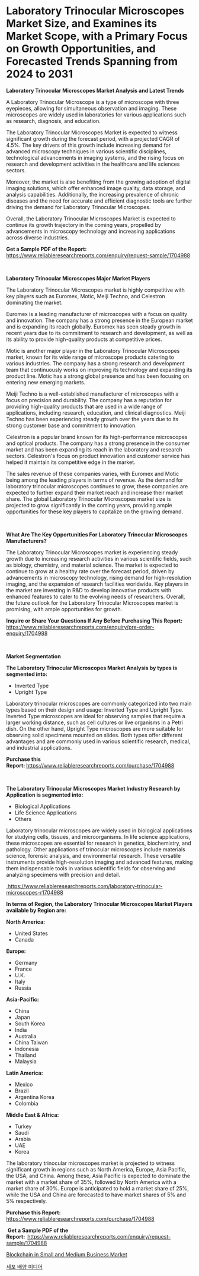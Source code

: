 <p><h1>Laboratory Trinocular Microscopes Market Size, and Examines its Market Scope, with a Primary Focus on Growth Opportunities, and Forecasted Trends Spanning from 2024 to 2031</h1></p><p><strong>Laboratory Trinocular Microscopes Market Analysis and Latest Trends</strong></p>
<p><p>A Laboratory Trinocular Microscope is a type of microscope with three eyepieces, allowing for simultaneous observation and imaging. These microscopes are widely used in laboratories for various applications such as research, diagnosis, and education. </p><p>The Laboratory Trinocular Microscopes Market is expected to witness significant growth during the forecast period, with a projected CAGR of 4.5%. The key drivers of this growth include increasing demand for advanced microscopy techniques in various scientific disciplines, technological advancements in imaging systems, and the rising focus on research and development activities in the healthcare and life sciences sectors. </p><p>Moreover, the market is also benefiting from the growing adoption of digital imaging solutions, which offer enhanced image quality, data storage, and analysis capabilities. Additionally, the increasing prevalence of chronic diseases and the need for accurate and efficient diagnostic tools are further driving the demand for Laboratory Trinocular Microscopes.</p><p>Overall, the Laboratory Trinocular Microscopes Market is expected to continue its growth trajectory in the coming years, propelled by advancements in microscopy technology and increasing applications across diverse industries.</p></p>
<p><strong>Get a Sample PDF of the Report:&nbsp;</strong> <a href="https://www.reliableresearchreports.com/enquiry/request-sample/1704988">https://www.reliableresearchreports.com/enquiry/request-sample/1704988</a></p>
<p>&nbsp;</p>
<p><strong>Laboratory Trinocular Microscopes Major Market Players</strong></p>
<p><p>The Laboratory Trinocular Microscopes market is highly competitive with key players such as Euromex, Motic, Meiji Techno, and Celestron dominating the market. </p><p>Euromex is a leading manufacturer of microscopes with a focus on quality and innovation. The company has a strong presence in the European market and is expanding its reach globally. Euromex has seen steady growth in recent years due to its commitment to research and development, as well as its ability to provide high-quality products at competitive prices.</p><p>Motic is another major player in the Laboratory Trinocular Microscopes market, known for its wide range of microscope products catering to various industries. The company has a strong research and development team that continuously works on improving its technology and expanding its product line. Motic has a strong global presence and has been focusing on entering new emerging markets.</p><p>Meiji Techno is a well-established manufacturer of microscopes with a focus on precision and durability. The company has a reputation for providing high-quality products that are used in a wide range of applications, including research, education, and clinical diagnostics. Meiji Techno has been experiencing steady growth over the years due to its strong customer base and commitment to innovation.</p><p>Celestron is a popular brand known for its high-performance microscopes and optical products. The company has a strong presence in the consumer market and has been expanding its reach in the laboratory and research sectors. Celestron's focus on product innovation and customer service has helped it maintain its competitive edge in the market.</p><p>The sales revenue of these companies varies, with Euromex and Motic being among the leading players in terms of revenue. As the demand for laboratory trinocular microscopes continues to grow, these companies are expected to further expand their market reach and increase their market share. The global Laboratory Trinocular Microscopes market size is projected to grow significantly in the coming years, providing ample opportunities for these key players to capitalize on the growing demand.</p></p>
<p>&nbsp;</p>
<p><strong>What Are The Key Opportunities For Laboratory Trinocular Microscopes Manufacturers?</strong></p>
<p><p>The Laboratory Trinocular Microscopes market is experiencing steady growth due to increasing research activities in various scientific fields, such as biology, chemistry, and material science. The market is expected to continue to grow at a healthy rate over the forecast period, driven by advancements in microscopy technology, rising demand for high-resolution imaging, and the expansion of research facilities worldwide. Key players in the market are investing in R&D to develop innovative products with enhanced features to cater to the evolving needs of researchers. Overall, the future outlook for the Laboratory Trinocular Microscopes market is promising, with ample opportunities for growth.</p></p>
<p><strong>Inquire or Share Your Questions If Any Before Purchasing This Report:</strong> <a href="https://www.reliableresearchreports.com/enquiry/pre-order-enquiry/1704988">https://www.reliableresearchreports.com/enquiry/pre-order-enquiry/1704988</a></p>
<p>&nbsp;</p>
<p><strong>Market Segmentation</strong></p>
<p><strong>The Laboratory Trinocular Microscopes Market Analysis by types is segmented into:</strong></p>
<p><ul><li>Inverted Type</li><li>Upright Type</li></ul></p>
<p><p>Laboratory trinocular microscopes are commonly categorized into two main types based on their design and usage: Inverted Type and Upright Type. Inverted Type microscopes are ideal for observing samples that require a larger working distance, such as cell cultures or live organisms in a Petri dish. On the other hand, Upright Type microscopes are more suitable for observing solid specimens mounted on slides. Both types offer different advantages and are commonly used in various scientific research, medical, and industrial applications.</p></p>
<p><strong>Purchase this Report:&nbsp;</strong><a href="https://www.reliableresearchreports.com/purchase/1704988">https://www.reliableresearchreports.com/purchase/1704988</a></p>
<p>&nbsp;</p>
<p><strong>The Laboratory Trinocular Microscopes Market Industry Research by Application is segmented into:</strong></p>
<p><ul><li>Biological Applications</li><li>Life Science Applications</li><li>Others</li></ul></p>
<p><p>Laboratory trinocular microscopes are widely used in biological applications for studying cells, tissues, and microorganisms. In life science applications, these microscopes are essential for research in genetics, biochemistry, and pathology. Other applications of trinocular microscopes include materials science, forensic analysis, and environmental research. These versatile instruments provide high-resolution imaging and advanced features, making them indispensable tools in various scientific fields for observing and analyzing specimens with precision and detail.</p></p>
<p><a href="https://www.reliableresearchreports.com/laboratory-trinocular-microscopes-r1704988">&nbsp;https://www.reliableresearchreports.com/laboratory-trinocular-microscopes-r1704988</a></p>
<p><strong>In terms of Region, the Laboratory Trinocular Microscopes Market Players available by Region are:</strong></p>
<p>
    <p> <strong> North America: </strong>
        <ul>
            <li>United States</li>
            <li>Canada</li>
        </ul>
        </p> 
    <p> <strong> Europe: </strong>
        <ul>
            <li>Germany</li>
            <li>France</li>
            <li>U.K.</li>
            <li>Italy</li>
            <li>Russia</li>
        </ul>
        </p> 
    <p> <strong> Asia-Pacific: </strong>
        <ul>
            <li>China</li>
            <li>Japan</li>
            <li>South Korea</li>
            <li>India</li>
            <li>Australia</li>
            <li>China Taiwan</li>
            <li>Indonesia</li>
            <li>Thailand</li>
            <li>Malaysia</li>
        </ul>
        </p> 
    <p> <strong> Latin America: </strong>
        <ul>
            <li>Mexico</li>
            <li>Brazil</li>
            <li>Argentina Korea</li>
            <li>Colombia</li>
        </ul>
        </p> 
    <p> <strong> Middle East & Africa: </strong>
        <ul>
            <li>Turkey</li>
            <li>Saudi</li>
            <li>Arabia</li>
            <li>UAE</li>
            <li>Korea</li>
        </ul>
    </p>
    </p>
<p><p>The laboratory trinocular microscopes market is projected to witness significant growth in regions such as North America, Europe, Asia Pacific, the USA, and China. Among these, Asia Pacific is expected to dominate the market with a market share of 35%, followed by North America with a market share of 30%. Europe is anticipated to hold a market share of 25%, while the USA and China are forecasted to have market shares of 5% and 5% respectively.</p></p>
<p><strong>Purchase this Report: </strong><a href="https://www.reliableresearchreports.com/purchase/1704988">https://www.reliableresearchreports.com/purchase/1704988</a></p>
<p>&nbsp;<strong>Get a Sample PDF of the Report:&nbsp;&nbsp;</strong><a href="https://www.reliableresearchreports.com/enquiry/request-sample/1704988">https://www.reliableresearchreports.com/enquiry/request-sample/1704988</a></p>
<p><strong></strong></p>
<p><p><a href="https://issuu.com/reportprime-2/docs/blockchain-in-small-and-medium-business-market-siz">Blockchain in Small and Medium Business Market</a></p><p><a href="https://github.com/kimvicki3212024/Market-Research-Report-List-1/blob/main/1138886188602.md">세포 배양 미디어</a></p></p>